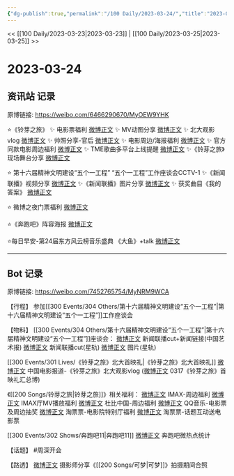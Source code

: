 ```yaml
---
{"dg-publish":true,"permalink":"/100 Daily/2023-03-24/","title":"2023-03-24","created":"2023-03-24T14:58:09.000+08:00","updated":"2023-04-11T14:46:31.000+08:00"}
---
```



<< [[100 Daily/2023-03-23\|2023-03-23]] | [[100 Daily/2023-03-25\|2023-03-25]] >>

# 2023-03-24

## 资讯站 记录

原博链接: https://weibo.com/6466290670/MyOEW9YHK

⭐《铃芽之旅》
✨ 电影票福利 [微博正文](https://weibo.com/6466290670/4882905598007647)
✨ MV动图分享 [微博正文](https://weibo.com/6466290670/4882912077680181)
✨ 北大观影vlog [微博正文](https://weibo.com/6466290670/4882911079172647)
✨ 帅照分享-官后 [微博正文](https://weibo.com/6466290670/4882744964024784)
✨ 电影周边/海报福利 [微博正文](https://weibo.com/6466290670/4882839093118814)
✨ 官方同款电影周边福利 [微博正文](https://weibo.com/6466290670/4882804502172533)
✨ TME歌曲多平台上线提醒 [微博正文](https://weibo.com/6466290670/4882804963281666)
✨《铃芽之旅》现场舞台分享 [微博正文](https://weibo.com/6466290670/4882911431760775)

⭐ 第十六届精神文明建设“五个一工程”
“五个一工程”工作座谈会CCTV-1
✨《新闻联播》视频分享 [微博正文](https://weibo.com/6466290670/4882927593195801)
✨《新闻联播》图片分享 [微博正文](https://weibo.com/6466290670/4882929169729818)
✨ 获奖曲目《我的答案》 [微博正文](https://weibo.com/6466290670/4882950132604315)

⭐ 微博之夜门票福利 [微博正文](https://weibo.com/6466290670/4882883363735700)

⭐《奔跑吧》阵容海报 [微博正文](https://weibo.com/6466290670/4882886185978004)

⭐每日早安-第24届东方风云榜音乐盛典
《大鱼》+talk [微博正文](https://weibo.com/6466290670/4882744348513217)

---
## Bot 记录

原博链接: https://weibo.com/7452765754/MyNRM9WCA

【行程】
参加[[300 Events/304 Others/第十六届精神文明建设“五个一工程”\|第十六届精神文明建设“五个一工程”]]工作座谈会

【物料】
[[300 Events/304 Others/第十六届精神文明建设“五个一工程”\|第十六届精神文明建设“五个一工程”]]座谈会：
[微博正文](https://weibo.com/1943724947/4882923235051915) 新闻联播cut+新闻链接(中国艺术报)
[微博正文](https://weibo.com/6466290670/4882927593195801) 新闻联播cut(星轨)
[微博正文](https://weibo.com/6466290670/4882929169729818) 图片(星轨)

[[300 Events/301 Lives/《铃芽之旅》北大首映礼\|《铃芽之旅》北大首映礼]]
[微博正文](https://weibo.com/1261788454/4882901244840284) 中国电影报道-《铃芽之旅》北大观影vlog
([微博正文](https://weibo.com/7452765754/4880347558842366) 0317《铃芽之旅》首映礼汇总博)

《[[200 Songs/铃芽之旅\|铃芽之旅]]》相关福利：
[微博正文](https://weibo.com/1776723323/4882124929239712) IMAX-周边福利
[微博正文](https://weibo.com/2974426362/4882773678228046) IMAX厅MV播放福利
[微博正文](https://weibo.com/2090570054/4882815273142646) 杜比中国-周边福利
[微博正文](https://weibo.com/2169129705/4882860111037137) QQ音乐-电影票及周边抽奖
[微博正文](https://weibo.com/2095820504/4882885758157596) 淘票票-电影院特别厅福利
[微博正文](https://weibo.com/2095820504/4882900397329512) 淘票票-话题互动送电影票

[[300 Events/302 Shows/奔跑吧11\|奔跑吧11]]
[微博正文](https://weibo.com/3960037780/4882863721545971) 奔跑吧微热点统计

【话题】
#周深开会

【路透】
[微博正文](https://weibo.com/7495641082/4882898773874651) 摄影师分享《[[200 Songs/可梦\|可梦]]》拍摄期间合照
